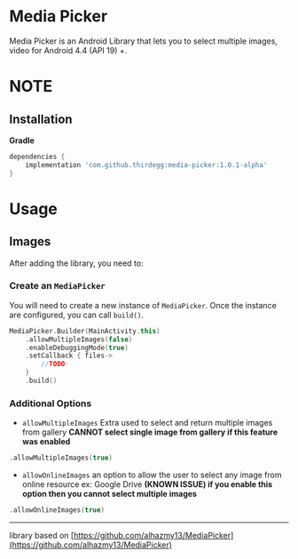 # Media Picker

Media Picker is an Android Library that lets you to select multiple images, video for Android 4.4 (API 19) +.

# NOTE

## Installation

**Gradle**

```gradle
dependencies {
    implementation 'com.github.thirdegg:media-picker:1.0.1-alpha'
}
```

# Usage

## Images

After adding the library, you need to:

### Create an `MediaPicker`
You will need to create a new instance of `MediaPicker`. Once the instance are configured, you can call `build()`.

```kotlin
MediaPicker.Builder(MainActivity.this)
    .allowMultipleImages(false)
    .enableDebuggingMode(true)
    .setCallback { files->
        //TODO
    }
    .build()
```

### Additional Options

* `allowMultipleImages` Extra used to select and return multiple images from gallery **CANNOT select single image from gallery if this feature was enabled**

```kotlin
.allowMultipleImages(true)
```

* `allowOnlineImages` an option to allow the user to select any image from online resource ex: Google Drive **(KNOWN ISSUE) if you enable this option then you cannot select multiple images**

```kotlin
.allowOnlineImages(true)
```

---

library based on [https://github.com/alhazmy13/MediaPicker](https://github.com/alhazmy13/MediaPicker)
